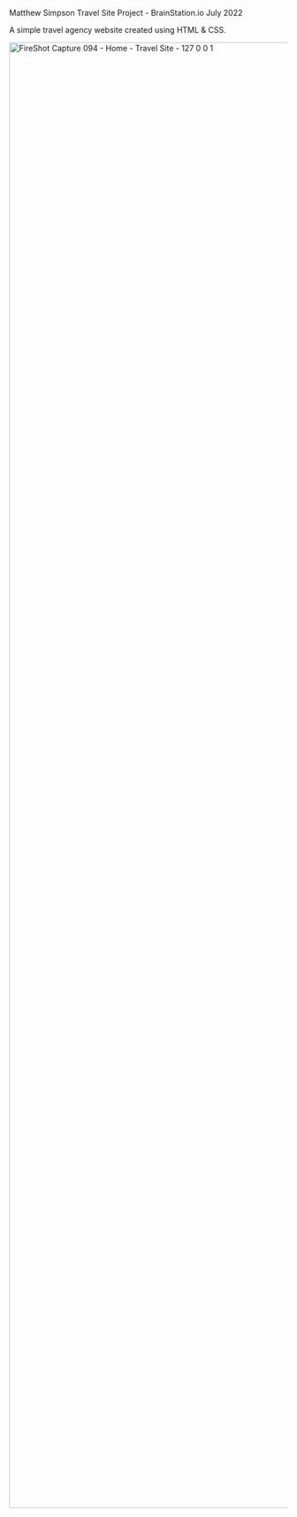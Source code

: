Matthew Simpson
Travel Site Project - BrainStation.io
July 2022

A simple travel agency website created using HTML & CSS.

<img width="2882" height="2650" alt="FireShot Capture 094 - Home - Travel Site - 127 0 0 1" src="https://github.com/user-attachments/assets/9bf2e1cf-2ac7-42c1-9660-5164e1fe6186" />

